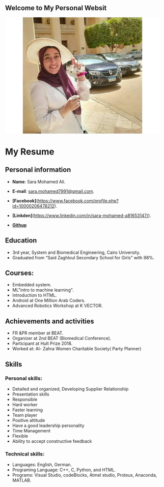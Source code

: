 ## Welcome to My Personal Websit
![Image](my_photo/myphoto.jpeg)
# My Resume
## Personal information
* **Name**: Sara Mohamed Ali.

* **E-mail**: sara.mohamed7991@gmail.com.

* **[Facebook]**(https://www.facebook.com/profile.php?id=10000206478212).

* **[Linkden]**(https://www.linkedin.com/in/sara-mohamed-a81653147/).

* [**Githup**](https://github.com/saraamohamed])

## Education
* 3rd year, System and Biomedical Engineering, Cairo  University.
* Graduated from “Said Zaghloul Secondary School for Girls” with 98%.

## Courses:
* Embedded system.
* ML"intro to machine learning".
* Introduction to HTML.
* Android at One Million Arab Coders.
* Advanced Robotics Workshop at K VECTOR.

## Achievements and activities
* FR &PR member at BEAT.
* Organizer at 2nd BEAT (Biomedical Conference).
* Participant at Hult Prize 2018.
* Worked at:   Al- Zahra Women Charitable Society( Party Planner)

## Skills

### Personal skills: 
* Detailed and organized, Developing Supplier Relationship
* Presentation skills
* Responsible
* Hard worker
*	Faster learning
*	Team player
*	Positive attitude
*	Have a good leadership personality
*	Time Management
*	Flexible
*	Ability to accept constructive feedback

### Technical skills: 
* Languages: English, German.
* Programing Language: C++, C, Python, and HTML.
* Programs: Visual Studio, codeBlocks, Atmel studio, Proteus, Anaconda, MATLAB.
